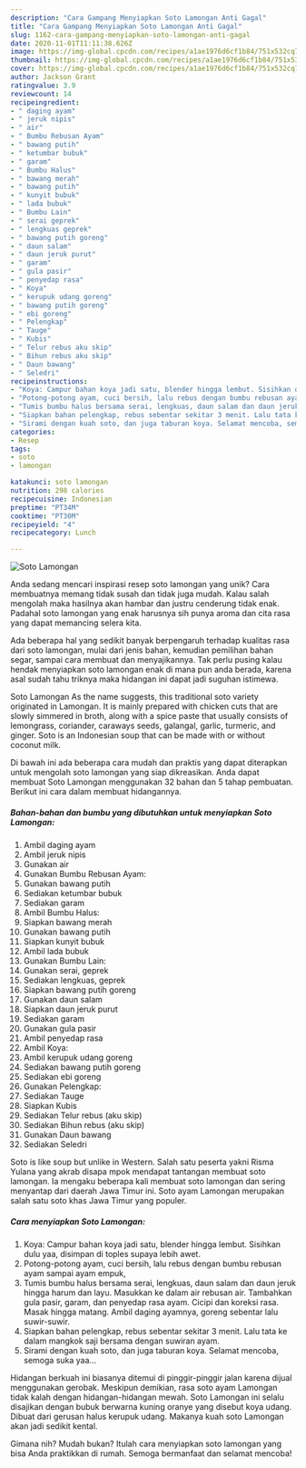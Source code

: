 ```yaml
---
description: "Cara Gampang Menyiapkan Soto Lamongan Anti Gagal"
title: "Cara Gampang Menyiapkan Soto Lamongan Anti Gagal"
slug: 1162-cara-gampang-menyiapkan-soto-lamongan-anti-gagal
date: 2020-11-01T11:11:38.626Z
image: https://img-global.cpcdn.com/recipes/a1ae1976d6cf1b84/751x532cq70/soto-lamongan-foto-resep-utama.jpg
thumbnail: https://img-global.cpcdn.com/recipes/a1ae1976d6cf1b84/751x532cq70/soto-lamongan-foto-resep-utama.jpg
cover: https://img-global.cpcdn.com/recipes/a1ae1976d6cf1b84/751x532cq70/soto-lamongan-foto-resep-utama.jpg
author: Jackson Grant
ratingvalue: 3.9
reviewcount: 14
recipeingredient:
- " daging ayam"
- " jeruk nipis"
- " air"
- " Bumbu Rebusan Ayam"
- " bawang putih"
- " ketumbar bubuk"
- " garam"
- " Bumbu Halus"
- " bawang merah"
- " bawang putih"
- " kunyit bubuk"
- " lada bubuk"
- " Bumbu Lain"
- " serai geprek"
- " lengkuas geprek"
- " bawang putih goreng"
- " daun salam"
- " daun jeruk purut"
- " garam"
- " gula pasir"
- " penyedap rasa"
- " Koya"
- " kerupuk udang goreng"
- " bawang putih goreng"
- " ebi goreng"
- " Pelengkap"
- " Tauge"
- " Kubis"
- " Telur rebus aku skip"
- " Bihun rebus aku skip"
- " Daun bawang"
- " Seledri"
recipeinstructions:
- "Koya: Campur bahan koya jadi satu, blender hingga lembut. Sisihkan dulu yaa, disimpan di toples supaya lebih awet."
- "Potong-potong ayam, cuci bersih, lalu rebus dengan bumbu rebusan ayam sampai ayam empuk,"
- "Tumis bumbu halus bersama serai, lengkuas, daun salam dan daun jeruk hingga harum dan layu. Masukkan ke dalam air rebusan air. Tambahkan gula pasir, garam, dan penyedap rasa ayam. Cicipi dan koreksi rasa. Masak hingga matang. Ambil daging ayamnya, goreng sebentar lalu suwir-suwir."
- "Siapkan bahan pelengkap, rebus sebentar sekitar 3 menit. Lalu tata ke dalam mangkok saji bersama dengan suwiran ayam."
- "Sirami dengan kuah soto, dan juga taburan koya. Selamat mencoba, semoga suka yaa..."
categories:
- Resep
tags:
- soto
- lamongan

katakunci: soto lamongan 
nutrition: 298 calories
recipecuisine: Indonesian
preptime: "PT34M"
cooktime: "PT30M"
recipeyield: "4"
recipecategory: Lunch

---
```



![Soto Lamongan](https://img-global.cpcdn.com/recipes/a1ae1976d6cf1b84/751x532cq70/soto-lamongan-foto-resep-utama.jpg)

Anda sedang mencari inspirasi resep soto lamongan yang unik? Cara membuatnya memang tidak susah dan tidak juga mudah. Kalau salah mengolah maka hasilnya akan hambar dan justru cenderung tidak enak. Padahal soto lamongan yang enak harusnya sih punya aroma dan cita rasa yang dapat memancing selera kita.

Ada beberapa hal yang sedikit banyak berpengaruh terhadap kualitas rasa dari soto lamongan, mulai dari jenis bahan, kemudian pemilihan bahan segar, sampai cara membuat dan menyajikannya. Tak perlu pusing kalau hendak menyiapkan soto lamongan enak di mana pun anda berada, karena asal sudah tahu triknya maka hidangan ini dapat jadi suguhan istimewa.

Soto Lamongan As the name suggests, this traditional soto variety originated in Lamongan. It is mainly prepared with chicken cuts that are slowly simmered in broth, along with a spice paste that usually consists of lemongrass, coriander, caraways seeds, galangal, garlic, turmeric, and ginger. Soto is an Indonesian soup that can be made with or without coconut milk.


Di bawah ini ada beberapa cara mudah dan praktis yang dapat diterapkan untuk mengolah soto lamongan yang siap dikreasikan. Anda dapat membuat Soto Lamongan menggunakan 32 bahan dan 5 tahap pembuatan. Berikut ini cara dalam membuat hidangannya.

<!--inarticleads1-->

##### Bahan-bahan dan bumbu yang dibutuhkan untuk menyiapkan Soto Lamongan:

1. Ambil  daging ayam
1. Ambil  jeruk nipis
1. Gunakan  air
1. Gunakan  Bumbu Rebusan Ayam:
1. Gunakan  bawang putih
1. Sediakan  ketumbar bubuk
1. Sediakan  garam
1. Ambil  Bumbu Halus:
1. Siapkan  bawang merah
1. Gunakan  bawang putih
1. Siapkan  kunyit bubuk
1. Ambil  lada bubuk
1. Gunakan  Bumbu Lain:
1. Gunakan  serai, geprek
1. Sediakan  lengkuas, geprek
1. Siapkan  bawang putih goreng
1. Gunakan  daun salam
1. Siapkan  daun jeruk purut
1. Sediakan  garam
1. Gunakan  gula pasir
1. Ambil  penyedap rasa
1. Ambil  Koya:
1. Ambil  kerupuk udang goreng
1. Sediakan  bawang putih goreng
1. Sediakan  ebi goreng
1. Gunakan  Pelengkap:
1. Sediakan  Tauge
1. Siapkan  Kubis
1. Sediakan  Telur rebus (aku skip)
1. Sediakan  Bihun rebus (aku skip)
1. Gunakan  Daun bawang
1. Sediakan  Seledri


Soto is like soup but unlike in Western. Salah satu peserta yakni Risma Yulana yang akrab disapa mpok mendapat tantangan membuat soto lamongan. Ia mengaku beberapa kali membuat soto lamongan dan sering menyantap dari daerah Jawa Timur ini. Soto ayam Lamongan merupakan salah satu soto khas Jawa Timur yang populer. 

<!--inarticleads2-->

##### Cara menyiapkan Soto Lamongan:

1. Koya: Campur bahan koya jadi satu, blender hingga lembut. Sisihkan dulu yaa, disimpan di toples supaya lebih awet.
1. Potong-potong ayam, cuci bersih, lalu rebus dengan bumbu rebusan ayam sampai ayam empuk,
1. Tumis bumbu halus bersama serai, lengkuas, daun salam dan daun jeruk hingga harum dan layu. Masukkan ke dalam air rebusan air. Tambahkan gula pasir, garam, dan penyedap rasa ayam. Cicipi dan koreksi rasa. Masak hingga matang. Ambil daging ayamnya, goreng sebentar lalu suwir-suwir.
1. Siapkan bahan pelengkap, rebus sebentar sekitar 3 menit. Lalu tata ke dalam mangkok saji bersama dengan suwiran ayam.
1. Sirami dengan kuah soto, dan juga taburan koya. Selamat mencoba, semoga suka yaa...


Hidangan berkuah ini biasanya ditemui di pinggir-pinggir jalan karena dijual menggunakan gerobak. Meskipun demikian, rasa soto ayam Lamongan tidak kalah dengan hidangan-hidangan mewah. Soto Lamongan ini selalu disajikan dengan bubuk berwarna kuning oranye yang disebut koya udang. Dibuat dari gerusan halus kerupuk udang. Makanya kuah soto Lamongan akan jadi sedikit kental. 

Gimana nih? Mudah bukan? Itulah cara menyiapkan soto lamongan yang bisa Anda praktikkan di rumah. Semoga bermanfaat dan selamat mencoba!
